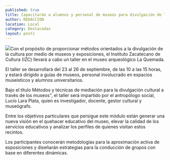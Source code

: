 ```yaml
---
published: true
title: Capacitarán a alumnos y personal de museos para divulgación de la cultura
author: REDACCION
location: Local
category: Destacadas
layout: posts
---
```


![](http://i.imgur.com/CahPi58m.jpg)Con el propósito de proporcionar métodos orientados a la divulgación de la cultura por medio de museos y exposiciones, el Instituto Zacatecano de Cultura (IZC) llevará a cabo un taller en el museo arqueológico La Quemada.

El taller se desarrollará del 23 al 26 de septiembre, de las 10 a las 15 horas, y estará dirigido a guías de museos, personal involucrado en espacios museísticos y alumnos universitarios.

Bajo el título Métodos y técnicas de mediación para la divulgación cultural a través de los museos", el taller será impartido por el antropólogo social, Lucio Lara Plata, quien es investigador, docente, gestor cultural y museógrafo.

Entre los objetivos particulares que persigue este módulo están generar una nueva visión en el quehacer  educativo del museo, elevar la calidad de los servicios educativos y analizar los perfiles de quienes visitan estos recintos.

Los participantes conocerán metodologías para la aproximación activa de exposiciones y diseñarán estrategias para la conducción de grupos con base en diferentes dinámicas.
